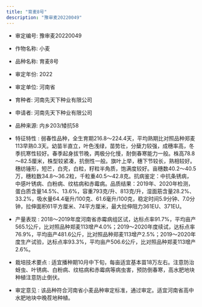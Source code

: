 ```yaml
---
title: "育麦8号"
description: "豫审麦20220049"
---
```

* 审定编号:  豫审麦20220049

*  作物名称:  小麦

*  品种名称:  育麦8号

*  审定年份:  2022

*  审定单位:  河南省

* 育种者:  河南先天下种业有限公司

*  申请者:  河南先天下种业有限公司

*  品种来源:  内乡203/矮抗58

*  特征特性 : 
弱春性品种，全生育期216.8～224.4天，平均熟期比对照品种郑麦113早熟0.3天。幼苗半直立，叶色浅绿，苗势壮，分蘖力较强，成穗率高，冬季抗寒性较好。春季起身拔节晚，两极分化慢，耐倒春寒能力一般。株高78.8～82.5厘米，株型较紧凑，抗倒性一般。旗叶上举，穗下节较长，熟相较好。穗纺锤形，短芒，白壳，白粒，籽粒半角质，饱满度较好。亩穗数40.2～40.5万，穗粒数34.8～36.2粒，千粒重40.5～42.8克。抗病鉴定：中抗条锈病，中感叶锈病、白粉病、纹枯病和赤霉病。品质结果：2019年、2020年检测，蛋白质含量14.5%、13.6%，容重793克/升、813克/升，湿面筋含量28.2%、33.2%，吸水量64.4毫升/100克、61.6毫升/100克，稳定时间5.9分钟、7.0分钟，拉伸面积61平方厘米、74平方厘米，最大拉伸阻力361EU、371EU。
 
*  产量表现 : 
2018～2019年度河南省赤霉病组区试，达标点率91.7%，平均亩产565.1公斤，比对照品种郑麦113增产4.0%；2019～2020年度续试，达标点率76.9%，平均亩产481.6公斤，比对照品种郑麦113增产2.5%；2019～2020年度生产试验，达标点率93.3%，平均亩产506.6公斤，比对照品种郑麦113增产2.6%。

*  栽培技术要点 : 
适宜播种期10月中下旬，每亩适宜基本苗18万左右。注意防治蚜虫、叶锈病、白粉病、纹枯病和赤霉病等病虫害，预防倒春寒，高水肥地块种植注意防止倒伏。

*  审定意见 : 
该品种符合河南省小麦品种审定标准，通过审定。适宜河南省高中水肥地块中晚茬地种植。
